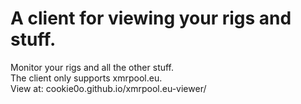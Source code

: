 # A client for viewing your rigs and stuff.
Monitor your rigs and all the other stuff.<br>
The client only supports xmrpool.eu.<br>
View at: cookie0o.github.io/xmrpool.eu-viewer/
